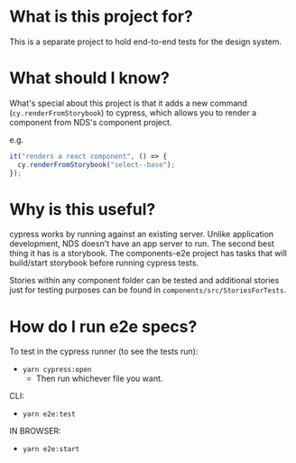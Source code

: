 # What is this project for?

This is a separate project to hold end-to-end tests for the design system.

# What should I know?

What's special about this project is that it adds a new command (`cy.renderFromStorybook`) to cypress, which allows you to render a component from NDS's component project.

e.g.

```js
it("renders a react component", () => {
  cy.renderFromStorybook("select--base");
});
```

# Why is this useful?

cypress works by running against an existing server. Unlike application development, NDS doesn't have an app server to run. The second best thing it has is a storybook. The components-e2e project has tasks that will build/start storybook before running cypress tests.

Stories within any component folder can be tested and additional stories just for testing purposes can be found in `components/src/StoriesForTests`.

# How do I run e2e specs?

To test in the cypress runner (to see the tests run):
- `yarn cypress:open`
  - Then run whichever file you want.

CLI:
- `yarn e2e:test`

IN BROWSER:
- `yarn e2e:start`
